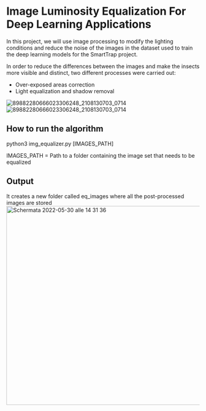 # Image Luminosity Equalization For Deep Learning Applications
In this project, we will use image processing to modify the lighting conditions and reduce the noise of the images in the dataset used to train the deep learning models for the SmartTrap project.

In order to reduce the differences between the images and make the insects more visible and distinct, two different processes were carried out:
- Over-exposed areas correction
- Light equalization and shadow removal

![89882280666023306248_2108130703_0714](https://user-images.githubusercontent.com/55786046/175517424-4c5bdda9-a5a4-4e3d-a86f-4034d34caefc.jpg)
![89882280666023306248_2108130703_0714](https://user-images.githubusercontent.com/55786046/175517487-1543cd64-5745-4f90-924d-13238fb22ed1.jpg)

## How to run the algorithm
python3 img_equalizer.py [IMAGES_PATH]

IMAGES_PATH = Path to a folder containing the image set that needs to be equalized

## Output
It creates a new folder called eq_images where all the post-processed images are stored \
<img width="519" alt="Schermata 2022-05-30 alle 14 31 36" src="https://user-images.githubusercontent.com/55786046/174866854-83f52fdd-53b7-4ae4-933c-5f859e06c921.png">

